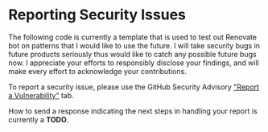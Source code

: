 # Reporting Security Issues

The following code is currently a template that is used to test out Renovate bot on patterns that I would like to use the future. I will take security bugs in future products seriously thus would like to catch any possible future bugs now. I appreciate your efforts to responsibly disclose your findings, and will make every effort to acknowledge your contributions.

To report a security issue, please use the GitHub Security Advisory ["Report a Vulnerability"](https://github.com/dsm23/dsm23-bun-spa-template/security/advisories/new) tab.

How to send a response indicating the next steps in handling your report is currently a **TODO**.
